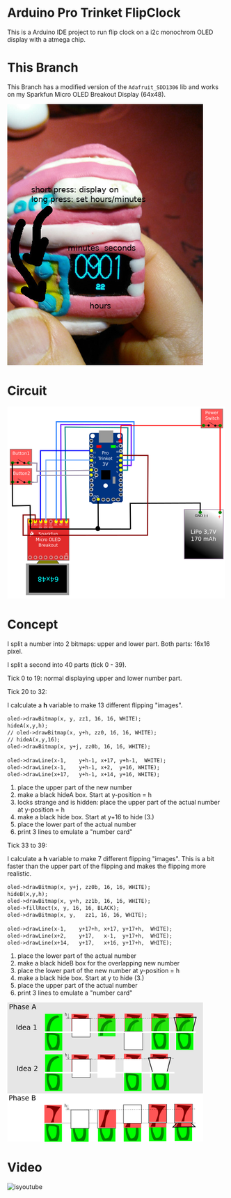 # Arduino Pro Trinket FlipClock

This is a Arduino IDE project to run flip clock on a i2c monochrom OLED display with a atmega chip.

# This Branch

This Branch has a modified version of the `Adafruit_SDD1306` lib and works
on my Sparkfun Micro OLED Breakout Display (64x48).

![small Watch with Flip-Numbers with Sparkfun Micro OLED Breakout Display 64x48](img/picture.jpg)

# Circuit

![circuit SPI Adafruit PRO Trinket and SPI Sparkfun Micro OLED Breakout Display](img/circuit.png)

# Concept

I split a number into 2 bitmaps: upper and lower part. Both parts: 16x16 pixel.

I split a second into 40 parts (tick 0 - 39).

Tick 0 to 19: normal displaying upper and lower number part.

Tick 20 to 32:

I calculate a **h** variable to make 13 different flipping "images".

    oled->drawBitmap(x, y, zz1, 16, 16, WHITE);
    hideA(x,y,h);
    // oled->drawBitmap(x, y+h, zz0, 16, 16, WHITE);
    // hideA(x,y,16);
    oled->drawBitmap(x, y+j, zz0b, 16, 16, WHITE);
    
    oled->drawLine(x-1,    y+h-1, x+17, y+h-1,  WHITE);
    oled->drawLine(x-1,    y+h-1, x+2,  y+16, WHITE);
    oled->drawLine(x+17,   y+h-1, x+14, y+16, WHITE);
      
1.  place the upper part of the new number
2.  make a black hideA box. Start at y-position = h
3.  locks strange and is hidden: place the upper part of the actual number at y-position = h
4.  make a black hide box. Start at y+16 to hide (3.)
5.  place the lower part of the actual number
6.  print 3 lines to emulate a "number card"

Tick 33 to 39:

I calculate a **h** variable to make 7 different flipping "images". This is a bit faster
than the upper part of the flipping and makes the flipping more realistic.

    oled->drawBitmap(x, y+j, zz0b, 16, 16, WHITE);
    hideB(x,y,h);
    oled->drawBitmap(x, y+h, zz1b, 16, 16, WHITE);
    oled->fillRect(x, y, 16, 16, BLACK);
    oled->drawBitmap(x, y,   zz1, 16, 16, WHITE);
    
    oled->drawLine(x-1,    y+17+h, x+17, y+17+h,  WHITE);
    oled->drawLine(x+2,    y+17,   x-1,  y+17+h,  WHITE);
    oled->drawLine(x+14,   y+17,   x+16, y+17+h,  WHITE);
    
1.  place the lower part of the actual number
2.  make a black hideB box for the overlapping new number
3.  place the lower part of the new number at y-position = h
4.  make a black hide box. Start at y to hide (3.)
5.  place the upper part of the actual number
6.  print 3 lines to emulate a "number card"

![concept Flip Clock](img/concept.png)

# Video

![isyoutube](https://www.youtube.com/watch?v=nSYj3EDvjkI)
